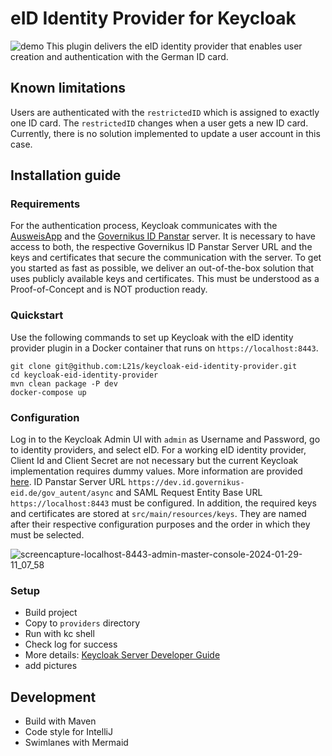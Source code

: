 # eID Identity Provider for Keycloak
![demo](https://github.com/L21s/keycloak-eid-identity-provider/assets/85928453/6e00db3a-99c3-4fe7-8475-77ec7c90ec34)
This plugin delivers the eID identity provider that enables user creation and authentication with the German ID card.

## Known limitations
Users are authenticated with the `restrictedID` which is assigned to exactly one ID card. 
The `restrictedID` changes when a user gets a new ID card. Currently, there is no solution implemented to update a user account in this case.

## Installation guide
### Requirements
For the authentication process, Keycloak communicates with the [AusweisApp](https://github.com/Governikus/AusweisApp) and the [Governikus ID Panstar](https://www.governikus.de/en/loesungen/produkte/id-panstar/) server.
It is necessary to have access to both, the respective Governikus ID Panstar Server URL and the keys and certificates that secure the communication with the server.
To get you started as fast as possible, we deliver an out-of-the-box solution that uses publicly available keys and certificates.
This must be understood as a Proof-of-Concept and is NOT production ready.

### Quickstart
Use the following commands to set up Keycloak with the eID identity provider plugin in a Docker container that runs on `https://localhost:8443`.  
  
`git clone git@github.com:L21s/keycloak-eid-identity-provider.git`  
`cd keycloak-eid-identity-provider`  
`mvn clean package -P dev`  
`docker-compose up`

### Configuration
Log in to the Keycloak Admin UI with `admin` as Username and Password, go to identity providers, and select eID.
For a working eID identity provider, Client Id and Client Secret are not necessary but the current Keycloak implementation requires dummy values. More information are provided [here](https://github.com/keycloak/keycloak/issues/21891).
ID Panstar Server URL `https://dev.id.governikus-eid.de/gov_autent/async` and SAML Request Entity Base URL `https://localhost:8443` must be configured.
In addition, the required keys and certificates are stored at `src/main/resources/keys`.
They are named after their respective configuration purposes and the order in which they must be selected.  

![screencapture-localhost-8443-admin-master-console-2024-01-29-11_07_58](https://github.com/L21s/keycloak-eid-identity-provider/assets/85928453/4a24f3e9-9dc7-4238-89a0-4db38819a166)

### Setup
- Build project
- Copy to `providers` directory
- Run with kc shell
- Check log for success
- More details: [Keycloak Server Developer Guide](https://www.keycloak.org/docs/latest/server_development/index.html#_providers)
- add pictures

## Development
- Build with Maven
- Code style for IntelliJ
- Swimlanes with Mermaid


